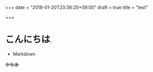 +++
date = "2018-01-20T23:38:20+09:00"
draft = true
title = "test"

+++
# こんにちは

* Markdown

~~かなあ~~
